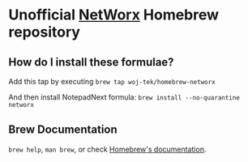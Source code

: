 # Unofficial [NetWorx](https://www.softperfect.com/products/networx/) Homebrew repository

## How do I install these formulae?

Add this tap by executing `brew tap woj-tek/homebrew-networx`

And then install NotepadNext formula:
`brew install --no-quarantine networx`

## Brew Documentation
`brew help`, `man brew`, or check [Homebrew's documentation][brew-docs].

[brew]: https://brew.sh
[brew-docs]: https://docs.brew.sh
